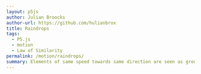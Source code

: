```yaml
---  
layout: p5js
author: Julian Broocks
author-url: https://github.com/hulianbrox
title: Raindrops
tags: 
  - P5.js
  - motion
  - Law of Similarity
permalink: /motion/raindrops/
summary: Elements of same speed towards same direction are seen as grouped together.
--- 
```

